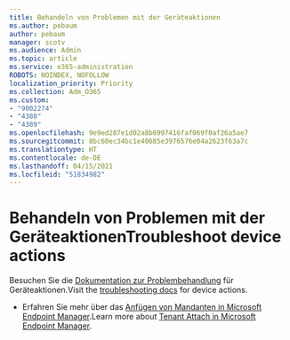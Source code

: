 ```yaml
---
title: Behandeln von Problemen mit der Geräteaktionen
ms.author: pebaum
author: pebaum
manager: scotv
ms.audience: Admin
ms.topic: article
ms.service: o365-administration
ROBOTS: NOINDEX, NOFOLLOW
localization_priority: Priority
ms.collection: Adm_O365
ms.custom:
- "9002274"
- "4388"
- "4389"
ms.openlocfilehash: 9e9ed287e1d02a8b0997416faf069f0af26a5ae7
ms.sourcegitcommit: 8bc60ec34bc1e40685e3976576e04a2623f63a7c
ms.translationtype: HT
ms.contentlocale: de-DE
ms.lasthandoff: 04/15/2021
ms.locfileid: "51834982"
---
```

# <a name="troubleshoot-device-actions"></a><span data-ttu-id="c5f8d-102">Behandeln von Problemen mit der Geräteaktionen</span><span class="sxs-lookup"><span data-stu-id="c5f8d-102">Troubleshoot device actions</span></span>

<span data-ttu-id="c5f8d-103">Besuchen Sie die [Dokumentation zur Problembehandlung](https://docs.microsoft.com/configmgr/tenant-attach/technical-reference) für Geräteaktionen.</span><span class="sxs-lookup"><span data-stu-id="c5f8d-103">Visit the [troubleshooting docs](https://docs.microsoft.com/configmgr/tenant-attach/technical-reference) for device actions.</span></span>

- <span data-ttu-id="c5f8d-104">Erfahren Sie mehr über das [Anfügen von Mandanten in Microsoft Endpoint Manager](https://docs.microsoft.com/configmgr/tenant-attach/).</span><span class="sxs-lookup"><span data-stu-id="c5f8d-104">Learn more about [Tenant Attach in Microsoft Endpoint Manager](https://docs.microsoft.com/configmgr/tenant-attach/).</span></span>
